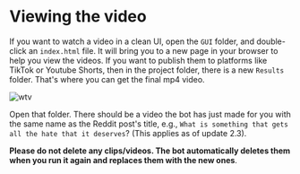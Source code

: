 # Viewing the video

If you want to watch a video in a clean UI, open the `GUI` folder, and double-click an `index.html` file. It will bring you to a new page in your browser to help you view the videos. If you want to publish them to platforms like TikTok or Youtube Shorts, then in the project folder, there is a new `Results` folder. That's where you can get the final mp4 video.

![wtv](<.gitbook/assets/image (8).png>)

Open that folder. There should be a video the bot has just made for you with the same name as the Reddit post's title, e.g., `What is something that gets all the hate that it deserves`? (This applies as of update 2.3).

**Please do not delete any clips/videos. The bot automatically deletes them when you run it again and replaces them with the new ones**.
